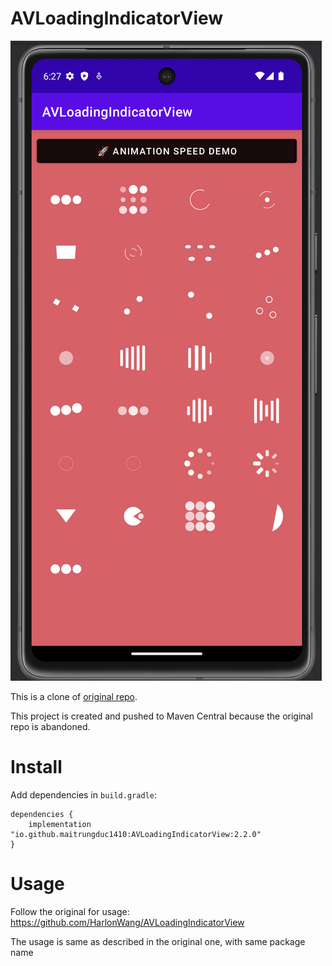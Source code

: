 # AVLoadingIndicatorView

<img src="./demo.png"/>

This is a clone of [original repo](https://github.com/HarlonWang/AVLoadingIndicatorView).

This project is created and pushed to Maven Central because the original repo is abandoned.

# Install
Add dependencies in `build.gradle`:
```
dependencies {
    implementation "io.github.maitrungduc1410:AVLoadingIndicatorView:2.2.0"
}
```
# Usage

Follow the original for usage: https://github.com/HarlonWang/AVLoadingIndicatorView

The usage is same as described in the original one, with same package name